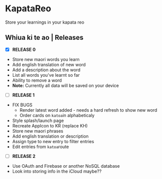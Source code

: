 # KapataReo
Store your learnings in your kapata reo

## Whiua ki te ao | Releases
- [x] <strong>RELEASE 0 </strong>
- Store new maori words you learn
- Add english translation of new word
- Add a description about the word
- List all words you've learnt so far
- Ability to remove a word
- <strong>Note:</strong> Currently all data will be saved on your device

- [ ] <strong>RELEASE 1 </strong>
- FIX BUGS
  - Render latest word added - needs a hard refresh to show new word
  - Order cards on `katoa`in alphabeticaly
- Style splash/launch page
- Recreate AppIcon to KR (replace KH)
- Store new maori phrases
- Add english translation or description
- Assign type to new entry to filter entries
- Edit entries from `katoa`route

- [ ] <strong>RELEASE 2</strong>
- Use OAuth and Firebase or another NoSQL database
- Look into storing info in the iCloud maybe??
